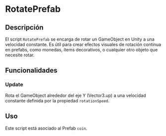 # RotatePrefab

## Descripción
El script `RotatePrefab` se encarga de rotar un GameObject en Unity a una velocidad constante. Es útil para crear efectos visuales de rotación continua en prefabs, como monedas, ítems decorativos, o cualquier otro objeto que necesite rotar.

## Funcionalidades

### Update
Rota el GameObject alrededor del eje Y (Vector3.up) a una velocidad constante definida por la propiedad `rotationSpeed`.

## Uso
Este script está asociado al Prefab `coin`.